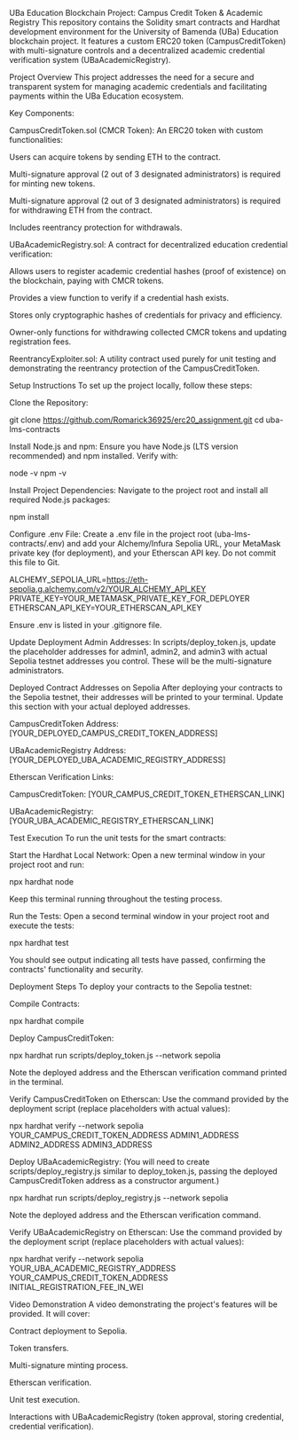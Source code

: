 UBa Education Blockchain Project: Campus Credit Token & Academic Registry
This repository contains the Solidity smart contracts and Hardhat development environment for the University of Bamenda (UBa) Education blockchain project. It features a custom ERC20 token (CampusCreditToken) with multi-signature controls and a decentralized academic credential verification system (UBaAcademicRegistry).

Project Overview
This project addresses the need for a secure and transparent system for managing academic credentials and facilitating payments within the UBa Education ecosystem.

Key Components:

CampusCreditToken.sol (CMCR Token): An ERC20 token with custom functionalities:

Users can acquire tokens by sending ETH to the contract.

Multi-signature approval (2 out of 3 designated administrators) is required for minting new tokens.

Multi-signature approval (2 out of 3 designated administrators) is required for withdrawing ETH from the contract.

Includes reentrancy protection for withdrawals.

UBaAcademicRegistry.sol: A contract for decentralized education credential verification:

Allows users to register academic credential hashes (proof of existence) on the blockchain, paying with CMCR tokens.

Provides a view function to verify if a credential hash exists.

Stores only cryptographic hashes of credentials for privacy and efficiency.

Owner-only functions for withdrawing collected CMCR tokens and updating registration fees.

ReentrancyExploiter.sol: A utility contract used purely for unit testing and demonstrating the reentrancy protection of the CampusCreditToken.

Setup Instructions
To set up the project locally, follow these steps:

Clone the Repository:

git clone https://github.com/Romarick36925/erc20_assignment.git
cd uba-lms-contracts

Install Node.js and npm:
Ensure you have Node.js (LTS version recommended) and npm installed.
Verify with:

node -v
npm -v

Install Project Dependencies:
Navigate to the project root and install all required Node.js packages:

npm install

Configure .env File:
Create a .env file in the project root (uba-lms-contracts/.env) and add your Alchemy/Infura Sepolia URL, your MetaMask private key (for deployment), and your Etherscan API key. Do not commit this file to Git.

ALCHEMY_SEPOLIA_URL=https://eth-sepolia.g.alchemy.com/v2/YOUR_ALCHEMY_API_KEY
PRIVATE_KEY=YOUR_METAMASK_PRIVATE_KEY_FOR_DEPLOYER
ETHERSCAN_API_KEY=YOUR_ETHERSCAN_API_KEY

Ensure .env is listed in your .gitignore file.

Update Deployment Admin Addresses:
In scripts/deploy_token.js, update the placeholder addresses for admin1, admin2, and admin3 with actual Sepolia testnet addresses you control. These will be the multi-signature administrators.

Deployed Contract Addresses on Sepolia
After deploying your contracts to the Sepolia testnet, their addresses will be printed to your terminal. Update this section with your actual deployed addresses.

CampusCreditToken Address: [YOUR_DEPLOYED_CAMPUS_CREDIT_TOKEN_ADDRESS]

UBaAcademicRegistry Address: [YOUR_DEPLOYED_UBA_ACADEMIC_REGISTRY_ADDRESS]

Etherscan Verification Links:

CampusCreditToken: [YOUR_CAMPUS_CREDIT_TOKEN_ETHERSCAN_LINK]

UBaAcademicRegistry: [YOUR_UBA_ACADEMIC_REGISTRY_ETHERSCAN_LINK]

Test Execution
To run the unit tests for the smart contracts:

Start the Hardhat Local Network:
Open a new terminal window in your project root and run:

npx hardhat node

Keep this terminal running throughout the testing process.

Run the Tests:
Open a second terminal window in your project root and execute the tests:

npx hardhat test

You should see output indicating all tests have passed, confirming the contracts' functionality and security.

Deployment Steps
To deploy your contracts to the Sepolia testnet:

Compile Contracts:

npx hardhat compile

Deploy CampusCreditToken:

npx hardhat run scripts/deploy_token.js --network sepolia

Note the deployed address and the Etherscan verification command printed in the terminal.

Verify CampusCreditToken on Etherscan:
Use the command provided by the deployment script (replace placeholders with actual values):

npx hardhat verify --network sepolia YOUR_CAMPUS_CREDIT_TOKEN_ADDRESS ADMIN1_ADDRESS ADMIN2_ADDRESS ADMIN3_ADDRESS

Deploy UBaAcademicRegistry:
(You will need to create scripts/deploy_registry.js similar to deploy_token.js, passing the deployed CampusCreditToken address as a constructor argument.)

npx hardhat run scripts/deploy_registry.js --network sepolia

Note the deployed address and the Etherscan verification command.

Verify UBaAcademicRegistry on Etherscan:
Use the command provided by the deployment script (replace placeholders with actual values):

npx hardhat verify --network sepolia YOUR_UBA_ACADEMIC_REGISTRY_ADDRESS YOUR_CAMPUS_CREDIT_TOKEN_ADDRESS INITIAL_REGISTRATION_FEE_IN_WEI

Video Demonstration
A video demonstrating the project's features will be provided. It will cover:

Contract deployment to Sepolia.

Token transfers.

Multi-signature minting process.

Etherscan verification.

Unit test execution.

Interactions with UBaAcademicRegistry (token approval, storing credential, credential verification).

